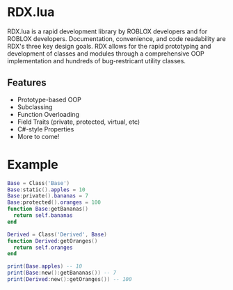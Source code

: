 # RDX.lua

RDX.lua is a rapid development library by ROBLOX developers and for ROBLOX developers. Documentation, convenience, and code readability are RDX's three key
design goals. RDX allows for the rapid prototyping and development of classes and modules through a comprehensive OOP implementation and
hundreds of bug-restricant utility classes. 

## Features

* Prototype-based OOP
* Subclassing
* Function Overloading
* Field Traits (private, protected, virtual, etc)
* C#-style Properties
* More to come!

# Example

```lua
Base = Class('Base')
Base:static().apples = 10
Base:private().bananas = 7
Base:protected().oranges = 100
function Base:getBananas()
  return self.bananas
end

Derived = Class('Derived', Base)
function Derived:getOranges()
  return self.oranges
end

print(Base.apples) -- 10
print(Base:new():getBananas()) -- 7
print(Derived:new():getOranges()) -- 100
```
